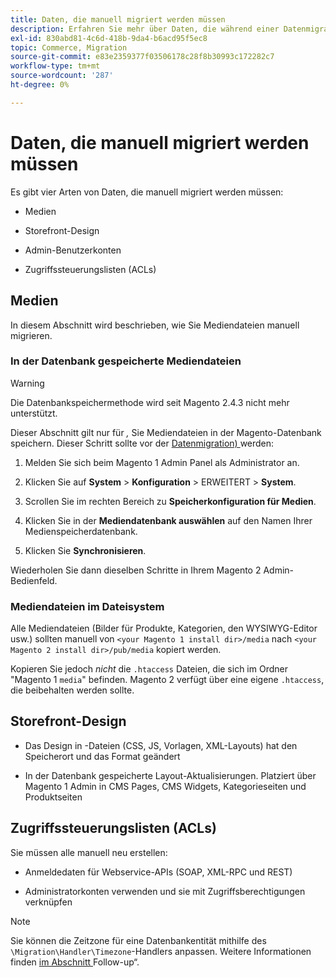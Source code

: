 ```yaml
---
title: Daten, die manuell migriert werden müssen
description: Erfahren Sie mehr über Daten, die während einer Datenmigration von Magento 1 zu Magento 2 manuell migriert werden müssen, und wie Sie dies tun können.
exl-id: 830abd81-4c6d-418b-9da4-b6acd95f5ec8
topic: Commerce, Migration
source-git-commit: e83e2359377f03506178c28f8b30993c172282c7
workflow-type: tm+mt
source-wordcount: '287'
ht-degree: 0%

---
```


# Daten, die manuell migriert werden müssen

Es gibt vier Arten von Daten, die manuell migriert werden müssen:

* Medien

* Storefront-Design

* Admin-Benutzerkonten

* Zugriffssteuerungslisten (ACLs)

## Medien

In diesem Abschnitt wird beschrieben, wie Sie Mediendateien manuell migrieren.

### In der Datenbank gespeicherte Mediendateien

>[!WARNING]
>
>Die Datenbankspeichermethode wird seit Magento 2.4.3 nicht mehr unterstützt.


Dieser Abschnitt gilt nur für *,* Sie Mediendateien in der Magento-Datenbank speichern. Dieser Schritt sollte vor der [Datenmigration) ](data.md) werden:

1. Melden Sie sich beim Magento 1 Admin Panel als Administrator an.

1. Klicken Sie auf **System** > **Konfiguration** > ERWEITERT > **System**.

1. Scrollen Sie im rechten Bereich zu **Speicherkonfiguration für Medien**.

1. Klicken Sie in der **Mediendatenbank auswählen** auf den Namen Ihrer Medienspeicherdatenbank.

1. Klicken Sie **Synchronisieren**.

Wiederholen Sie dann dieselben Schritte in Ihrem Magento 2 Admin-Bedienfeld.

### Mediendateien im Dateisystem

Alle Mediendateien (Bilder für Produkte, Kategorien, den WYSIWYG-Editor usw.) sollten manuell von `<your Magento 1 install dir>/media` nach `<your Magento 2 install dir>/pub/media` kopiert werden.

Kopieren Sie jedoch *nicht* die `.htaccess` Dateien, die sich im Ordner &quot;Magento 1 `media`&quot; befinden. Magento 2 verfügt über eine eigene `.htaccess`, die beibehalten werden sollte.

## Storefront-Design

* Das Design in -Dateien (CSS, JS, Vorlagen, XML-Layouts) hat den Speicherort und das Format geändert

* In der Datenbank gespeicherte Layout-Aktualisierungen. Platziert über Magento 1 Admin in CMS Pages, CMS Widgets, Kategorieseiten und Produktseiten

## Zugriffssteuerungslisten (ACLs)

Sie müssen alle manuell neu erstellen:

* Anmeldedaten für Webservice-APIs (SOAP, XML-RPC und REST)

* Administratorkonten verwenden und sie mit Zugriffsberechtigungen verknüpfen

>[!NOTE]
>
>Sie können die Zeitzone für eine Datenbankentität mithilfe des `\Migration\Handler\Timezone`-Handlers anpassen. Weitere Informationen finden [ im Abschnitt ](follow-up.md)Follow-up“.
